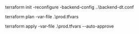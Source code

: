 terraform init -reconfigure -backend-config ..\backend-dt.conf

terraform plan -var-file .\prod.tfvars

terraform apply -var-file .\prod.tfvars --auto-approve